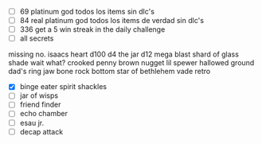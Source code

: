 - [ ] 69 platinum god todos los items sin dlc's
- [ ] 84 real platinum god todos los items de verdad sin dlc's
- [ ] 336 get a 5 win streak in the daily challenge
- [ ] all secrets

missing no.
isaacs heart
d100
d4
the jar
d12
mega blast
shard of glass
shade
wait what?
crooked penny
brown nugget
lil spewer
hallowed ground
dad's ring
jaw bone
rock bottom
star of bethlehem
vade retro
- [x] binge eater
spirit shackles
- [ ] jar of wisps
- [ ] friend finder
- [ ] echo chamber
- [ ] esau jr.
- [ ] decap attack